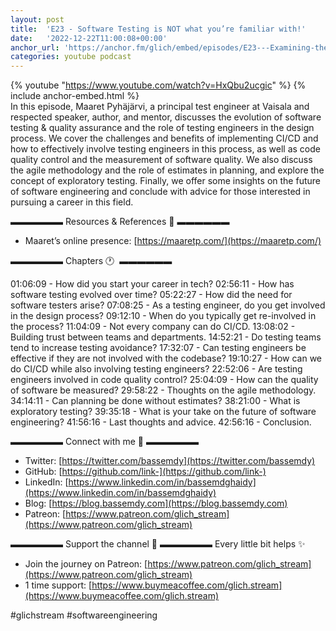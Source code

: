 ```yaml
---
layout: post
title:  'E23 - Software Testing is NOT what you’re familiar with!'
date:   '2022-12-22T11:00:08+00:00'
anchor_url: 'https://anchor.fm/glich/embed/episodes/E23---Examining-the-nuances-of-Software-Testing-e1sfqf3'
categories: youtube podcast
---
```

{% youtube  "https://www.youtube.com/watch?v=HxQbu2ucgic" %}
{% include anchor-embed.html %}
<br />
In this episode, Maaret Pyhäjärvi, a principal test engineer at Vaisala and respected speaker, author, and mentor, discusses the evolution of software testing &amp; quality assurance and the role of testing engineers in the design process. We cover the challenges and benefits of implementing CI/CD and how to effectively involve testing engineers in this process, as well as code quality control and the measurement of software quality. We also discuss the agile methodology and the role of estimates in planning, and explore the concept of exploratory testing. Finally, we offer some insights on the future of software engineering and conclude with advice for those interested in pursuing a career in this field.

▬▬▬▬▬▬ Resources &amp; References 📕 ▬▬▬▬▬▬

- Maaret’s online presence: [https://maaretp.com/](https://maaretp.com/)

▬▬▬▬▬▬ Chapters 🕐  ▬▬▬▬▬▬

01:06:09 - How did you start your career in tech?
02:56:11 - How has software testing evolved over time?
05:22:27 - How did the need for software testers arise?
07:08:25 - As a testing engineer, do you get involved in the design process?
09:12:10 - When do you typically get re-involved in the process?
11:04:09 - Not every company can do CI/CD.
13:08:02 - Building trust between teams and departments.
14:52:21 - Do testing teams tend to increase testing avoidance?
17:32:07 - Can testing engineers be effective if they are not involved with the codebase?
19:10:27 - How can we do CI/CD while also involving testing engineers?
22:52:06 - Are testing engineers involved in code quality control?
25:04:09 - How can the quality of software be measured?
29:58:22 - Thoughts on the agile methodology.
34:14:11 - Can planning be done without estimates?
38:21:00 - What is exploratory testing?
39:35:18 - What is your take on the future of software engineering?
41:56:16 - Last thoughts and advice.
42:56:16 - Conclusion.

▬▬▬▬▬▬ Connect with me 👋 ▬▬▬▬▬▬

- Twitter: [https://twitter.com/bassemdy](https://twitter.com/bassemdy)
- GitHub: [https://github.com/link-](https://github.com/link-)
- LinkedIn: [https://www.linkedin.com/in/bassemdghaidy](https://www.linkedin.com/in/bassemdghaidy)
- Blog: [https://blog.bassemdy.com](https://blog.bassemdy.com)
- Patreon: [https://www.patreon.com/glich_stream](https://www.patreon.com/glich_stream)

▬▬▬▬▬▬ Support the channel 💜 ▬▬▬▬▬▬
Every little bit helps ✨
- Join the journey on Patreon: [https://www.patreon.com/glich_stream](https://www.patreon.com/glich_stream)
- 1 time support: [https://www.buymeacoffee.com/glich.stream](https://www.buymeacoffee.com/glich.stream)

#glichstream #softwareengineering
